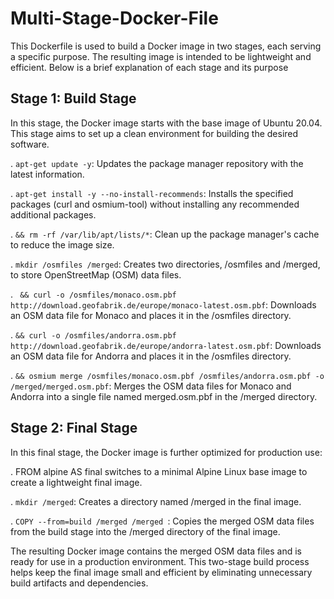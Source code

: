 # Multi-Stage-Docker-File
This Dockerfile is used to build a Docker image in two stages, each serving a specific purpose. The resulting image is intended to be lightweight and efficient. Below is a brief explanation of each stage and its purpose

## Stage 1: Build Stage
In this stage, the Docker image starts with the base image of Ubuntu 20.04. This stage aims to set up a clean environment for building the desired software.

. ` apt-get update -y `: Updates the package manager repository with the latest information.

. ` apt-get install -y --no-install-recommends `: Installs the specified packages (curl and osmium-tool) without installing any recommended additional packages.

. ` && rm -rf /var/lib/apt/lists/* `: Clean up the package manager's cache to reduce the image size.

. ` mkdir /osmfiles /merged `: Creates two directories, /osmfiles and /merged, to store OpenStreetMap (OSM) data files.

. ` && curl -o /osmfiles/monaco.osm.pbf http://download.geofabrik.de/europe/monaco-latest.osm.pbf`: Downloads an OSM data file for Monaco and places it in the /osmfiles directory.

. `&& curl -o /osmfiles/andorra.osm.pbf http://download.geofabrik.de/europe/andorra-latest.osm.pbf`: Downloads an OSM data file for Andorra and places it in the /osmfiles directory.

. `&& osmium merge /osmfiles/monaco.osm.pbf /osmfiles/andorra.osm.pbf -o /merged/merged.osm.pbf`: Merges the OSM data files for Monaco and Andorra into a single file named merged.osm.pbf in the /merged directory.

## Stage 2: Final Stage
In this final stage, the Docker image is further optimized for production use:

.  FROM alpine AS final switches to a minimal Alpine Linux base image to create a lightweight final image.

. ` mkdir /merged `: Creates a directory named /merged in the final image.

. `COPY --from=build /merged /merged `: Copies the merged OSM data files from the build stage into the /merged directory of the final image.

The resulting Docker image contains the merged OSM data files and is ready for use in a production environment. This two-stage build process helps keep the final image small and efficient by eliminating unnecessary build artifacts and dependencies.
